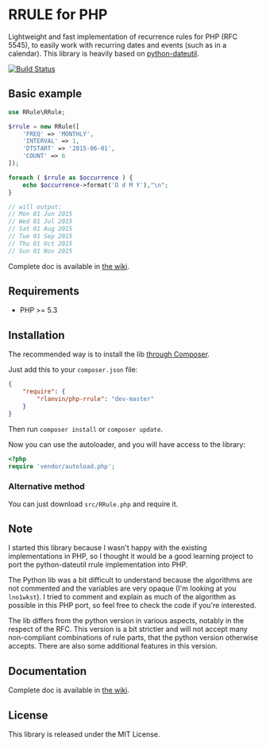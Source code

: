 # RRULE for PHP

Lightweight and fast implementation of recurrence rules for PHP (RFC 5545), to easily work with recurring dates and events (such as in a calendar).
This library is heavily based on [python-dateutil](https://labix.org/python-dateutil).

[![Build Status](https://travis-ci.org/rlanvin/php-rrule.svg?branch=master)](https://travis-ci.org/rlanvin/php-rrule)

## Basic example

```php
use RRule\RRule;

$rrule = new RRule([
	'FREQ' => 'MONTHLY',
	'INTERVAL' => 1,
	'DTSTART' => '2015-06-01',
	'COUNT' => 6
]);

foreach ( $rrule as $occurrence ) {
	echo $occurrence->format('D d M Y'),"\n";
}

// will output:
// Mon 01 Jun 2015
// Wed 01 Jul 2015
// Sat 01 Aug 2015
// Tue 01 Sep 2015
// Thu 01 Oct 2015
// Sun 01 Nov 2015
```

Complete doc is available in [the wiki](https://github.com/rlanvin/php-rrule/wiki).

## Requirements

- PHP >= 5.3

## Installation

The recommended way is to install the lib [through Composer](http://getcomposer.org/).

Just add this to your `composer.json` file:

```JSON
{
    "require": {
        "rlanvin/php-rrule": "dev-master"
    }
}
```

Then run `composer install` or `composer update`.

Now you can use the autoloader, and you will have access to the library:

```php
<?php
require 'vendor/autoload.php';
```

### Alternative method

You can just download `src/RRule.php` and require it.

## Note

I started this library because I wasn't happy with the existing implementations
in PHP, so I thought it would be a good learning project to port the
python-dateutil rrule implementation into PHP.

The Python lib was a bit difficult to understand because the algorithms 
are not commented and the variables are very opaque (I'm looking at
you `lno1wkst`). I tried to comment and explain as much of the algorithm as possible
in this PHP port, so feel free to check the code if you're interested.

The lib differs from the python version in various aspects, notably in the 
respect of the RFC. This version is a bit strictier and will not accept many
non-compliant combinations of rule parts, that the python version otherwise accepts.
There are also some additional features in this version.

## Documentation

Complete doc is available in [the wiki](https://github.com/rlanvin/php-rrule/wiki).

## License

This library is released under the MIT License.
